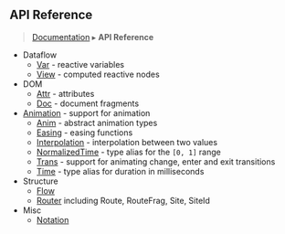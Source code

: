 ## API Reference
> [Documentation](../README.md) ▸ **API Reference**

* Dataflow
  * [Var](Var.md) - reactive variables
  * [View](View.md) - computed reactive nodes
* DOM
  * [Attr](Attr.md) - attributes
  * [Doc](Attr.md) - document fragments
* [Animation](Animation.md) - support for animation
  * [Anim](Anim.md) - abstract animation types
  * [Easing](Easing.md) - easing functions
  * [Interpolation](Interpolation.md) - interpolation between two values
  * [NormalizedTime](NormalizedTime.md) - type alias for the `[0, 1]` range
  * [Trans](Trans.md) - support for animating change, enter and exit transitions
  * [Time](Time.md) - type alias for duration in milliseconds
* Structure
  * [Flow](Flow.md)
  * [Router](Router.md) including Route, RouteFrag, Site, SiteId
* Misc
  * [Notation](Notation.md)

